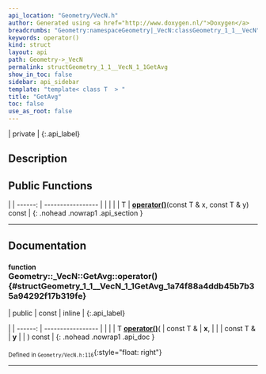 ```yaml
---
api_location: "Geometry/VecN.h"
author: Generated using <a href="http://www.doxygen.nl/">Doxygen</a>
breadcrumbs: "Geometry:namespaceGeometry|_VecN:classGeometry_1_1__VecN"
keywords: operator()
kind: struct
layout: api
path: Geometry->_VecN
permalink: structGeometry_1_1__VecN_1_1GetAvg
show_in_toc: false
sidebar: api_sidebar
template: "template< class T  > "
title: "GetAvg"
toc: false
use_as_root: false
---
```


| private |
{:.api_label}

## Description





## Public Functions

|
| ------: | ----------------- |
|  | |
| T | **[operator()](#structGeometry_1_1%5F%5FVecN_1_1GetAvg_1a74f88a4ddb45b7b35a94292f17b319fe)**(const T & x, const T & y) const |
{: .nohead .nowrap1 .api_section }


-------------------------------------------------------------------

## Documentation

### <small>function</small><br/> Geometry::_VecN::GetAvg::operator() {#structGeometry_1_1__VecN_1_1GetAvg_1a74f88a4ddb45b7b35a94292f17b319fe}

| public | const | inline |
{:.api_label}

|
| ------: | ----------------- |
|  |
| T **[operator()](#structGeometry_1_1%5F%5FVecN_1_1GetAvg_1a74f88a4ddb45b7b35a94292f17b319fe)**( | const T & | **x**, |
| | const T & | **y** |
|   ) const |
{: .nohead .nowrap1 .api_doc }





<sub>Defined in `Geometry/VecN.h:116`</sub>{:style="float: right"}

-------------------------------------------------------------------

